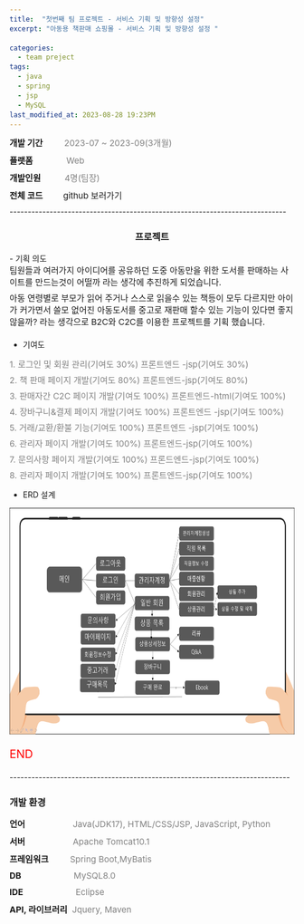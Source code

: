 ```yaml
---
title:  "첫번째 팀 프로젝트 - 서비스 기획 및 방향성 설정"
excerpt: "아동용 책판매 쇼핑몰 - 서비스 기획 및 방향성 설정 "

categories:
  - team preject
tags:
  - java
  - spring
  - jsp
  - MySQL
last_modified_at: 2023-08-28 19:23PM
---
```

<div style = "font-size : 15px; margin-bottom: 10px;"><span style="font-weight: bold;">개발 기간</span>&nbsp;&nbsp;&nbsp;&nbsp;&nbsp;&nbsp;&nbsp;&nbsp;<span style="color:gray"> 2023-07 ~ 2023-09(3개월)</span></div>

<div style = "font-size : 15px; margin-bottom: 10px;"><span style="font-weight: bold;">플랫폼</span>&nbsp;&nbsp;&nbsp;&nbsp;&nbsp;&nbsp;&nbsp;&nbsp;&nbsp;&nbsp;&nbsp;&nbsp;&nbsp;&nbsp;<span style="color:gray">Web</span></div>

<div style = "font-size : 15px; margin-bottom: 10px;"><span style="font-weight: bold;">개발인원</span>&nbsp;&nbsp;&nbsp;&nbsp;&nbsp;&nbsp;&nbsp;&nbsp;&nbsp;&nbsp;<span style="color:gray">4명(팀장)</span></div>

<div style = "font-size : 15px; margin-bottom: 10px;"><span style="font-weight: bold; ">전체 코드&nbsp;&nbsp;&nbsp;&nbsp;&nbsp;&nbsp;&nbsp;&nbsp;&nbsp;</span><a href="https://github.com/kwonyeongdae/portfolio" style="text-decoration: none;"> github 보러가기</a></div>
----------------------------------------------------------------------------
<h3 style ="text-align: center;">프로젝트</h3>
- 기획 의도
<div style = "font-size : 15px; margin-bottom: 7px">
팀원들과 여러가지 아이디어를 공유하던 도중 아동만을 위한 도서를 판매하는 사이트를 만드는것이 어떨까 라는 생각에 추진하게 되었습니다.
</div>
<div style = "font-size : 15px; margin-bottom: 20px">
아동 연령별로 부모가 읽어 주거나 스스로 읽을수 있는 책등이 모두 다르지만 아이가 커가면서 쓸모 없어진 아동도서를 중고로 재판매 할수 있는 기능이 있다면 좋지 않을까?
라는 생각으로 B2C와 C2C를 이용한 프로젝트를 기획 했습니다.
</div>

- 기여도
<div style = "font-size : 15px; color:red; margin-bottom: 7px">
<span style="color:gray">1. 로그인 및 회원 관리(기여도 30%) 프론트엔드 -jsp(기여도 30%)</span>
</div>

<div style = "font-size : 15px; color:red; margin-bottom: 7px">
<span style="color:gray">2. 책 판매 페이지 개발(기여도 80%) 프론트엔드-jsp(기여도 80%)</span>
</div>

<div style = "font-size : 15px; color:red; margin-bottom: 7px;">
<span style="color:gray">3. 판매자간 C2C 페이지 개발(기여도 100%) 프론트엔드-html(기여도 100%)</span>
</div>

<div style = "font-size : 15px; color:red; margin-bottom: 7px;">
<span style="color:gray">4. 장바구니&결제 페이지 개발(기여도 100%) 프론트엔드 -jsp(기여도 100%)</span>
</div>

<div style = "font-size : 15px; color:red; margin-bottom: 7px;">
<span style="color:gray">5. 거래/교환/환불 기능(기여도 100%) 프론트엔드 -jsp(기여도 100%)</span>
</div>

<div style = "font-size : 15px; color:red; margin-bottom: 7px;">
<span style="color:gray">6. 관리자 페이지 개발(기여도 100%) 프론트엔드-jsp(기여도 100%)</span>
</div>

<div style = "font-size : 15px; color:red; margin-bottom: 7px;">
<span style="color:gray">7. 문의사항 페이지 개발(기여도 100%) 프론드엔드-jsp(기여도 100%)</span>
</div>

<div style = "font-size : 15px; color:red; margin-bottom: 7px;">
<span style="color:gray">8. 관리자 페이지 개발(기여도 100%) 프론트엔드-jsp(기여도 100%)</span>
</div>

- ERD 설계
<img src="/assets/images/st.png" width="800px" height="400px" title="px(픽셀) 크기 설정" alt="RubberDuck"/>
<div style = "font-size : 20px; color:red; margin-bottom: 15px">


END
</div>
-----------------------------------------------------------------------------
<h3>개발 환경</h3>
<div style = "font-size : 15px; margin-bottom: 10px;"><span style="font-weight: bold;">언어</span>&nbsp;&nbsp;&nbsp;&nbsp;&nbsp;&nbsp;&nbsp;&nbsp;&nbsp;&nbsp;&nbsp;&nbsp;&nbsp;&nbsp;&nbsp;&nbsp;&nbsp;&nbsp;&nbsp;&nbsp;<span style="color:gray">Java(JDK17), HTML/CSS/JSP, JavaScript, Python</span></div>

<div style = "font-size : 15px; margin-bottom: 10px;"><span style="font-weight: bold;">서버</span>&nbsp;&nbsp;&nbsp;&nbsp;&nbsp;&nbsp;&nbsp;&nbsp;&nbsp;&nbsp;&nbsp;&nbsp;&nbsp;&nbsp;&nbsp;&nbsp;&nbsp;&nbsp;&nbsp;&nbsp;<span style="color:gray">Apache Tomcat10.1</span></div>

<div style = "font-size : 15px; margin-bottom: 10px;"><span style="font-weight: bold;">프레임워크</span>&nbsp;&nbsp;&nbsp;&nbsp;&nbsp;&nbsp;&nbsp;&nbsp;&nbsp;<span style="color:gray">Spring Boot,MyBatis</span></div>

<div style = "font-size : 15px; margin-bottom: 10px;"><span style="font-weight: bold;">DB</span>&nbsp;&nbsp;&nbsp;&nbsp;&nbsp;&nbsp;&nbsp;&nbsp;&nbsp;&nbsp;&nbsp;&nbsp;&nbsp;&nbsp;&nbsp;&nbsp;&nbsp;&nbsp;&nbsp;&nbsp;&nbsp;&nbsp;<span style="color:gray">MySQL8.0</span></div>

<div style = "font-size : 15px; margin-bottom: 10px;"><span style="font-weight: bold;">IDE</span> &nbsp;&nbsp;&nbsp;&nbsp;&nbsp;&nbsp;&nbsp;&nbsp;&nbsp;&nbsp;&nbsp;&nbsp;&nbsp;&nbsp;&nbsp;&nbsp;&nbsp;&nbsp;&nbsp;&nbsp;&nbsp;<span style="color:gray">Eclipse</span></div>

<div style ="margin-bottom: 10px; font-size : 15px; "><span style="font-weight: bold;">API, 라이브러리</span>&nbsp;&nbsp;<span style="color:gray;">Jquery, Maven</span></div>
